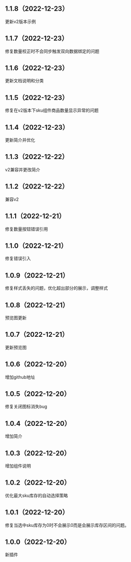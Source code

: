 ## 1.1.8（2022-12-23）
更新v2版本示例
## 1.1.7（2022-12-23）
修复数量校正时不会同步触发双向数据绑定的问题
## 1.1.6（2022-12-23）
更新文档说明和分类
## 1.1.5（2022-12-23）
修复在v2版本下sku组件商品数量显示异常的问题
## 1.1.4（2022-12-23）
更新简介并优化
## 1.1.3（2022-12-22）
v2兼容并更改简介
## 1.1.2（2022-12-22）
兼容v2
## 1.1.1（2022-12-21）
修复数量按钮错误引用
## 1.1.0（2022-12-21）
修复错误引入
## 1.0.9（2022-12-21）
修复样式丢失的问题，优化超出部分的展示，调整样式
## 1.0.8（2022-12-21）
预览图更新
## 1.0.7（2022-12-21）
更新预览图
## 1.0.6（2022-12-20）
增加github地址
## 1.0.5（2022-12-20）
修复关闭图标消失bug
## 1.0.4（2022-12-20）
增加简介
## 1.0.3（2022-12-20）
增加组件说明
## 1.0.2（2022-12-20）
优化最大sku库存的自动选择策略
## 1.0.1（2022-12-20）
修复当选中sku库存为0时不会展示0而是会展示库存区间的问题。
## 1.0.0（2022-12-20）
新插件